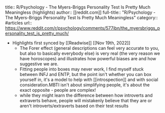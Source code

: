 title:: R/Psychology - The Myers-Briggs Personality Test Is Pretty Much Meaningless (highlights)
author:: [[reddit.com]]
full-title:: "R/Psychology - The Myers-Briggs Personality Test Is Pretty Much Meaningless"
category:: #articles
url:: https://www.reddit.com/r/psychology/comments/577ibn/the_myersbriggs_personality_test_is_pretty_much/

- Highlights first synced by [[Readwise]] [[Nov 19th, 2022]]
	- The Forer effect (general descriptions can feel very accurate to you, but also to basically everybody else) is very real (the very reason we have horoscopes) and illustrates how powerful biases are and how suggestive we are.
	- Fitting people into boxes may never work, I find myself stuck between INFJ and ENTP, but the point isn't whether you can box yourself in, it's a model to help with [[introspection]] and with social consideration.MBTI isn't about simplifying people, it's about the exact opposite - people are complex!
	- while they might learn the difference between how introverts and extraverts behave, people will mistakenly believe that they are or aren't introverts/extraverts based on their test results
